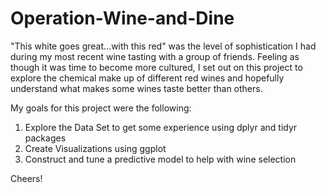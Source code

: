 # Operation-Wine-and-Dine

"This white goes great...with this red" was the level of sophistication I had during my most recent wine tasting with a group of friends.  Feeling as though it was time to become more cultured, I set out on this project to explore the chemical make up of different red wines and hopefully understand what makes some wines taste better than others.

My goals for this project were the following:
1) Explore the Data Set to get some experience using dplyr and tidyr packages
2) Create Visualizations using ggplot
3) Construct and tune a predictive model to help with wine selection

Cheers!
